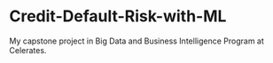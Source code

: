 # Credit-Default-Risk-with-ML
My capstone project in Big Data and Business Intelligence Program at Celerates.
